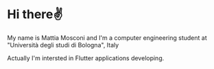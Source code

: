 # Hi there✌️
My name is Mattia Mosconi and I'm a computer engineering student at "Università degli studi di Bologna", Italy

Actually I'm intersted in Flutter applications developing.
